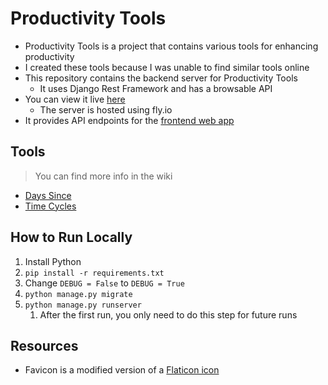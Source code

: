 # Productivity Tools
- Productivity Tools is a project that contains various tools for enhancing productivity
- I created these tools because I was unable to find similar tools online
- This repository contains the backend server for Productivity Tools
    - It uses Django Rest Framework and has a browsable API
- You can view it live [here](https://rtkleong10-productivity-tools.fly.dev/)
    - The server is hosted using fly.io
- It provides API endpoints for the [frontend web app](https://github.com/rtkleong10/productivity-tools-web/)


## Tools
> You can find more info in the wiki
- [Days Since](https://github.com/rtkleong10/productivity-tools/wiki/Days-Since)
- [Time Cycles](https://github.com/rtkleong10/productivity-tools/wiki/Time-Cycles)

## How to Run Locally
1. Install Python
2. `pip install -r requirements.txt`
3. Change `DEBUG = False` to `DEBUG = True`
4. `python manage.py migrate`
5. `python manage.py runserver`
    1. After the first run, you only need to do this step for future runs

## Resources
- Favicon is a modified version of a [Flaticon icon](https://www.flaticon.com/free-icon/clock_2784459)
